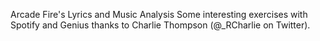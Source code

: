 Arcade Fire's Lyrics and Music Analysis
Some interesting exercises with Spotify and Genius thanks to Charlie Thompson (@_RCharlie on Twitter). 
